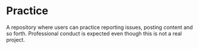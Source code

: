 # Practice
A repository where users can practice reporting issues, posting content and so forth. Professional conduct is expected even though this is not a real project.
